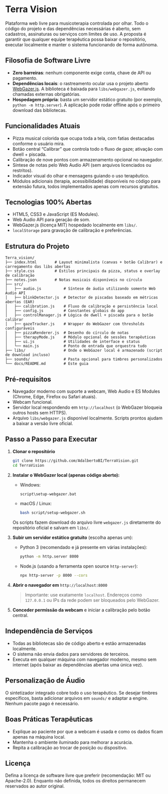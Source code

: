 # Terra Vision

Plataforma web livre para musicoterapia controlada por olhar. Todo o código do projeto e das dependências necessárias é aberto, sem cadastros, assinaturas ou serviços com limites de uso. A proposta é garantir que qualquer equipe terapêutica possa baixar o repositório, executar localmente e manter o sistema funcionando de forma autônoma.

## Filosofia de Software Livre

- **Zero barreiras**: nenhum componente exige conta, chave de API ou pagamento.
- **Dependências locais**: o rastreamento ocular usa o projeto aberto [WebGazer.js](https://github.com/brownhci/WebGazer). A biblioteca é baixada para `libs/webgazer.js`, evitando chamadas externas obrigatórias.
- **Hospedagem própria**: basta um servidor estático gratuito (por exemplo, `python -m http.server`). A aplicação pode rodar offline após o primeiro download das bibliotecas.

## Funcionalidades Atuais

- Pizza musical colorida que ocupa toda a tela, com fatias destacadas conforme o usuário mira.
- Botão central “Calibrar” que controla todo o fluxo de gaze; ativação com dwell + piscada.
- Calibração de nove pontos com armazenamento opcional no navegador.
- Síntese de notas pelo Web Audio API (sem arquivos licenciados ou restritos).
- Indicador visual do olhar e mensagens guiando o uso terapêutico.
- Módulos adicionais (terapia, acessibilidade) disponíveis no código para extensão futura, todos implementados apenas com recursos gratuitos.

## Tecnologias 100% Abertas

- HTML5, CSS3 e JavaScript (ES Modules).
- Web Audio API para geração de som.
- WebGazer.js (licença MIT) hospedado localmente em `libs/`.
- `localStorage` para gravação de calibração e preferências.

## Estrutura do Projeto

```text
Terra_vision/
├── index.html        # Layout minimalista (canvas + botão Calibrar) e carregamento das libs abertas
├── style.css         # Estilos principais da pizza, status e overlay de calibração
├── notes.json        # Notas musicais disponíveis no círculo
├── src/
│   ├── audio.js          # Síntese de áudio utilizando somente Web Audio API
│   ├── blinkDetector.js  # Detector de piscadas baseado em métricas abertas (EAR)
│   ├── calibration.js    # Fluxo de calibração e persistência local
│   ├── config.js         # Constantes globais do app
│   ├── controlManager.js # Lógica de dwell + piscada para o botão calibrar
│   ├── gazeTracker.js    # Wrapper do WebGazer com thresholds configuráveis
│   ├── pizzaRenderer.js  # Desenho do círculo de notas
│   ├── therapyMode.js    # Módulo opcional de sessões terapêuticas
│   ├── ui.js             # Utilidades de interface e status
│   └── main.js           # Ponto de entrada que orquestra tudo
├── libs/                 # Onde o WebGazer local é armazenado (script de download incluso)
├── sounds/               # Pasta opcional para timbres personalizados
└── docs/README.md        # Este guia
```

## Pré-requisitos

- Navegador moderno com suporte a webcam, Web Audio e ES Modules (Chrome, Edge, Firefox ou Safari atuais).
- Webcam funcional.
- Servidor local respondendo em `http://localhost` (o WebGazer bloqueia outros hosts sem HTTPS).
- Arquivo `libs/webgazer.js` disponível localmente. Scripts prontos ajudam a baixar a versão livre oficial.

## Passo a Passo para Executar

1. **Clonar o repositório**

   ```bash
   git clone https://github.com/AdalbertoBI/TerraVision.git
   cd TerraVision
   ```

2. **Instalar o WebGazer local (apenas código aberto):**

   - Windows:

     ```cmd
     script\setup-webgazer.bat
     ```

   - macOS / Linux:

     ```bash
     bash script/setup-webgazer.sh
     ```

   Os scripts fazem download do arquivo livre `webgazer.js` diretamente do repositório oficial e salvam em `libs/`.

3. **Subir um servidor estático gratuito** (escolha apenas um):

   - Python 3 (recomendado e já presente em várias instalações):

     ```bash
     python -m http.server 8000
     ```

   - Node.js (usando a ferramenta open source `http-server`):

     ```bash
     npx http-server -p 8000 --cors
     ```

4. **Abrir o navegador em** `http://localhost:8000`

   > Importante: use exatamente `localhost`. Endereços como `127.0.0.1` ou IPs da rede podem ser bloqueados pelo WebGazer.

5. **Conceder permissão da webcam** e iniciar a calibração pelo botão central.

## Independência de Serviços

- Todas as bibliotecas são de código aberto e estão armazenadas localmente.
- O sistema não envia dados para servidores de terceiros.
- Executa em qualquer máquina com navegador moderno, mesmo sem internet (após baixar as dependências abertas uma única vez).

## Personalização de Áudio

O sintetizador integrado cobre todo o uso terapêutico. Se desejar timbres específicos, basta adicionar arquivos em `sounds/` e adaptar a engine. Nenhum pacote pago é necessário.

## Boas Práticas Terapêuticas

- Explique ao paciente por que a webcam é usada e como os dados ficam apenas na máquina local.
- Mantenha o ambiente iluminado para melhorar a acurácia.
- Repita a calibração ao trocar de posição ou dispositivo.

## Licença

Defina a licença de software livre que preferir (recomendação: MIT ou Apache-2.0). Enquanto não definida, todos os direitos permanecem reservados ao autor original.
